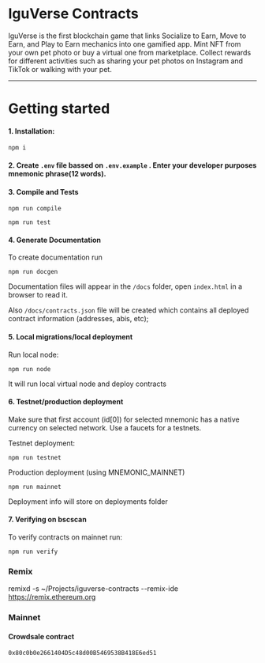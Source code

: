 # IguVerse Contracts

IguVerse is the first blockchain game that links Socialize to Earn, Move to Earn, and Play to Earn mechanics into one gamified app. Mint NFT from your own pet photo or buy a virtual one from marketplace. Collect rewards for different activities such as sharing your pet photos on Instagram and TikTok or walking with your pet.

---

# Getting started

#### 1. Installation:

```
npm i
```

#### 2. Create `.env` file bassed on `.env.example` . Enter your developer purposes mnemonic phrase(12 words).
#### 3. Compile and Tests

```
npm run compile
```

```
npm run test
```

#### 4. Generate Documentation

To create documentation run
```
npm run docgen
```

Documentation files will appear in the `/docs` folder, open `index.html` in a browser to read it.

Also `/docs/contracts.json` file will be created which contains all deployed contract information (addresses, abis, etc);

#### 5. Local migrations/local deployment

   Run local node:

   ```
   npm run node
   ```

   It will run local virtual node and deploy contracts

#### 6. Testnet/production deployment

   Make sure that first account (id[0]) for selected mnemonic has a native currency on selected network. Use a faucets for a testnets.

   Testnet deployment:
   ```
   npm run testnet
   ```

   Production deployment (using MNEMONIC_MAINNET)
   ```
   npm run mainnet
   ```

   Deployment info will store on deployments folder

#### 7. Verifying on bscscan

   To verify contracts on mainnet run: 
   ```
   npm run verify
   ```

### Remix

remixd -s ~/Projects/iguverse-contracts --remix-ide https://remix.ethereum.org


### Mainnet

#### Crowdsale contract

```0x80c0b0e2661404D5c48d00B5469538B418E6ed51```

